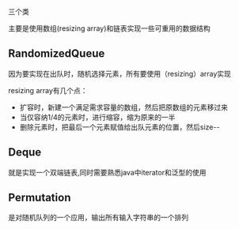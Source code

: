 三个类

主要是使用数组(resizing array)和链表实现一些可重用的数据结构

## RandomizedQueue

因为要实现在出队时，随机选择元素，所有要使用（resizing）array实现

resizing array有几个点：

* 扩容时，新建一个满足需求容量的数组，然后把原数组的元素移过来
* 当仅容纳1/4的元素时，进行缩容，缩为原来的一半
* 删除元素时，把最后一个元素赋值给出队元素的位置，然后size--

## Deque

就是实现一个双端链表,同时需要熟悉java中iterator和泛型的使用

## Permutation

是对随机队列的一个应用，输出所有输入字符串的一个排列

